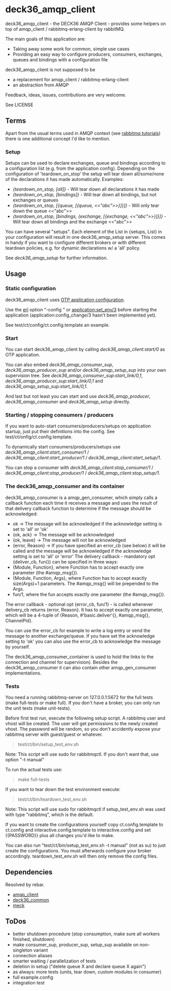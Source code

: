 deck36_amqp_client
================

deck36_amqp_client - the DECK36 AMQP Client - provides some helpers on top of amqp_client / rabbitmq-erlang-client by rabbitMQ.

The main goals of this application are:
* Taking away some work for common, simple use cases
* Providing an easy way to configure producers, consumers, exchanges, queues and bindings with a configuration file

deck36_amqp_client is not supposed to be
* a replacement for amqp_client / rabbitmq-erlang-client
* an abstraction from AMQP

Feedback, ideas, issues, contributions are very welcome.

See LICENSE

Terms
------

Apart from the usual terms used in AMQP context (see [rabbitmq tutorials](http://www.rabbitmq.com/getstarted.html)) there is one additional concept I'd like to mention.

### Setup

Setups can be used to declare exchanges, queue and bindings according to a configuration list (e.g. from the application config).
Depending on the configuration of 'teardown_on_stop' the setup will tear down all/some/none of the declarations it has made automatically.
Examples:
* *{teardown_on_stop, [all]}* - Will tear down all declarations it has made
* *{teardown_on_stop, [bindings]}* - Will tear down all bindings, but not exchanges or queues
* *{teardown_on_stop, [{queue, [{queue, <<"abc">>}]}]}* - Will only tear down the queue <<"abc">>
* *{teardown_on_stop, [bindings, {exchange, [{exchange, <<"abc">>}]}]}* - Will tear down all bindings and the exchange <<"abc">>

You can have several "setups". Each element of the List in {setups, List} in your configuration will result in one deck36_amqp_setup server.
This comes in handy if you want to configure different brokers or with different teardown policies, e.g. for dynamic declarations w/ a 'all' policy.

See *deck36_amqp_setup* for further information.

Usage
------

### Static configuration

deck36_amqp_client uses [OTP application configuration](http://www.erlang.org/doc/design_principles/applications.html#id74282).

Use the [erl](http://www.erlang.org/doc/man/erl.html) option "-config <config file>" or [application:set_env/3](http://www.erlang.org/doc/apps/kernel/application.html#set_env-3) before starting the application (application:config_change/3 hasn't been implemented yet).

See test/ct/config/ct.config.template an example.

### Start

You can start deck36_amqp_client by calling *deck36_amqp_client:start/0* as OTP application.

You can also embed *deck36_amqp_consumer_sup*, *deck36_amqp_producer_sup* and/or *deck36_amqp_setup_sup* into your own supervision tree. See *deck36_amqp_consumer_sup:start_link/0,1*, *deck36_amqp_producer_sup:start_link/0,1* and *deck36_amqp_setup_sup:start_link/0,1*.

And last but not least you can start and use *deck36_amqp_producer*, *deck36_amqp_consumer* and *deck36_amqp_setup* directly.

### Starting / stopping consumers / producers

If you want to auto-start consumers/producers/setups on application startup, just put their definitions into the config. See test/ct/onfig/ct.config.template.

To dynamically start consumers/producers/setups use *deck36_amqp_client:start_consumer/1* / *deck36_amqp_client:start_producer/1* / *deck36_amqp_client:start_setup/1*.

You can stop a consumer with *deck36_amqp_client:stop_consumer/1* / *deck36_amqp_client:stop_producer/1* / *deck36_amqp_client:stop_setup/1*.

### The deck36_amqp_consumer and its container

deck36_amqp_consumer is a amqp_gen_consumer, which simply calls a callback function each time it receives a message and uses the result of that delivery callback function to determine if the message should be acknowledged:
- ok -> The message will be acknowledged if the acknowledge setting is set to 'all' or 'ok' 
- {ok, ack} -> The message will be acknowledged
- {ok, leave} -> The message will not be acknowledged
- {error, Reason} -> If you have specified an error_cb (see below) it will be called and the message will be acknowledged if the acknowledge setting is set to 'all' or 'error'
The delivery callback - mandatory opt {deliver_cb, fun()} can be specified in three ways:
- {Module, Function}, where Function has to accept exactly one parameter (the #amqp_msg{}).
- {Module, Function, Args}, where Function has to accept exactly size(Args)+1 parameters. The #amqp_msg{} will be prepended to the Args.
- fun/1, where the fun accepts exactly one parameter (the #amqp_msg{}).

The error callback - optional opt {error_cb, fun/1} - is called whenever delivery_cb returns {error, Reason}. It has to accept exactly one parameter, which will be a 4-tuple of {Reason, #'basic.deliver'{}, #amqp_msg{}, ChannelPid}.

You can use the error_cb for example to write a log entry or send the message to another exchange/queue. If you have set the acknowledge setting to 'ok' you can also use the error_cb to acknowledge the message by yourself.

The deck36_amqp_consumer_container is used to hold the links to the connection and channel for supervision). Besides the deck36_amqp_consumer it can also contain other amqp_gen_consumer implementations.

### Tests

You need a running rabbitmq-server on 127.0.0.1:5672 for the full tests (make full-tests or make full). If you don't have a broker, you can only run the unit tests (make unit-tests).

Before first test run, execute the following setup script. A rabbitmq user and vhost will be created. The user will get permissions to the newly created vhost. The password will be random, so you don't accidently expose your rabbitmq server with guest/guest or whatever. 
> test/ct/bin/setup_test_env.sh

Note: This script will use sudo for rabbitmqctl. If you don't want that, use option "-t manual"

To run the actual tests use:
> make full-tests

If you want to tear down the test environment execute:
> test/ct/bin/teardown_test_env.sh

Note: This script will use sudo for rabbitmqctl if setup_test_env.sh was used with type "rabbitmq", which is the default. 

If you want to create the configurations yourself copy ct.config.template to ct.config and interactive.config.template to interactive.config and set {{PASSWORD}} plus all changes you'd like to make.
 
You can also run "test/ct/bin/setup_test_env.sh -t manual" (not as su) to just create the configurations. You must afterwards configure your broker accordingly. teardown_test_env.sh will then only remove the config files.


Dependencies
-------------
Resolved by rebar.

* [amqp_client](https://github.com/jbrisbin/amqp_client)
* [deck36_common](https://github.com/DECK36/deck36_common)
* [meck](https://github.com/eproxus/meck)

ToDos
------
- better shutdown procedure (stop consumption, make sure all workers finished, shutdown)
- make consumer_sup, producer_sup, setup_sup available on non-singleton variant
- connection aliases
- smarter waiting / parallelization of tests
- deletion in setup ("delete queue X and declare queue X again")
- as always: more tests (units, tear down, custom modules in consumer)
- full example.config
- integration test
